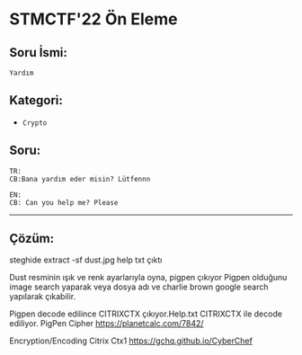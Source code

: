 # STMCTF'22 Ön Eleme

## Soru İsmi:
`Yardım`


## Kategori:
- `Crypto`


## Soru:

```
TR:
CB:Bana yardım eder misin? Lütfennn

EN:
CB: Can you help me? Please

```

---

## Çözüm:
steghide extract -sf dust.jpg
help txt çıktı

Dust resminin ışık ve renk ayarlarıyla oyna, pigpen çıkıyor
Pigpen olduğunu image search yaparak veya dosya adı ve charlie brown google search yapılarak çıkabilir.   

Pigpen decode edilince CITRIXCTX çıkıyor.Help.txt CITRIXCTX ile decode ediliyor.
PigPen Cipher
https://planetcalc.com/7842/

Encryption/Encoding
Citrix Ctx1
https://gchq.github.io/CyberChef

